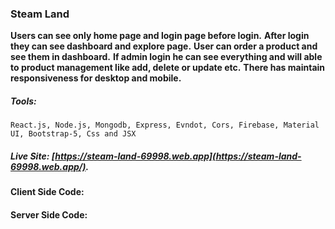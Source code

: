 ### Steam Land

**Users can see only home page and login page before login.**
**After login they can see dashboard and explore page.**
**User can order a product and see them in dashboard.**
**If admin login he can see everything and will able to product management like add, delete or update etc.**
**There has maintain responsiveness for desktop and mobile.**


##### Tools:
```
React.js, Node.js, Mongodb, Express, Evndot, Cors, Firebase, Material UI, Bootstrap-5, Css and JSX
```


##### Live Site: [https://steam-land-69998.web.app](https://steam-land-69998.web.app/).

#### Client Side Code:
#### Server Side Code:

